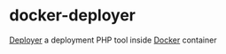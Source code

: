 # docker-deployer
[Deployer](https://deployer.org) a deployment PHP tool inside [Docker](https://www.docker.com/) container
